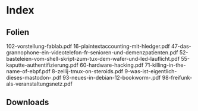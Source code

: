 # Index

## Folien

102-vorstellung-fablab.pdf
16-plaintextaccounting-mit-hledger.pdf
47-das-grannophone-ein-videotelefon-fr-senioren-und-demenzpatienten.pdf
52-basteleien-vom-shell-skript-zum-tux-dem-wafer-und-led-lauflicht.pdf
55-kaputte-authentifizierung.pdf
60-hardware-hacking.pdf
71-killing-in-the-name-of-ebpf.pdf
8-zellij-tmux-on-steroids.pdf
9-was-ist-eigentlich-dieses-mastodon-.pdf
93-neues-in-debian-12-bookworm-.pdf
98-freifunk-als-veranstaltungsnetz.pdf

## Downloads

